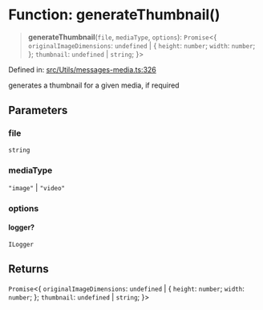 # Function: generateThumbnail()

> **generateThumbnail**(`file`, `mediaType`, `options`): `Promise`\<\{ `originalImageDimensions`: `undefined` \| \{ `height`: `number`; `width`: `number`; \}; `thumbnail`: `undefined` \| `string`; \}\>

Defined in: [src/Utils/messages-media.ts:326](https://github.com/Fokusdotid/bail/blob/cf6cc85134e12081bc635cea02cc0eee74033a81/src/Utils/messages-media.ts#L326)

generates a thumbnail for a given media, if required

## Parameters

### file

`string`

### mediaType

`"image"` | `"video"`

### options

#### logger?

`ILogger`

## Returns

`Promise`\<\{ `originalImageDimensions`: `undefined` \| \{ `height`: `number`; `width`: `number`; \}; `thumbnail`: `undefined` \| `string`; \}\>
